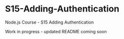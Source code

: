 # S15-Adding-Authentication
Node.js Course - S15 Adding Authentication


Work in progress - updated README coming soon
